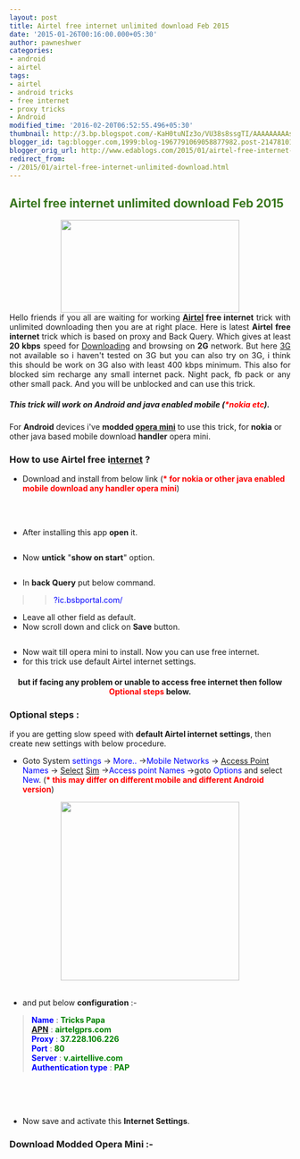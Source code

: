 ```yaml
---
layout: post
title: Airtel free internet unlimited download Feb 2015
date: '2015-01-26T00:16:00.000+05:30'
author: pawneshwer
categories:
- android
- airtel
tags:
- airtel
- android tricks
- free internet
- proxy tricks
- Android
modified_time: '2016-02-20T06:52:55.496+05:30'
thumbnail: http://3.bp.blogspot.com/-KaH0tuNIz3o/VU38s8ssgTI/AAAAAAAAAsg/eEN7EQiS2A4/s72-c/AirtelHacking.jpg
blogger_id: tag:blogger.com,1999:blog-1967791069058877982.post-2147810161722350352
blogger_orig_url: http://www.edablogs.com/2015/01/airtel-free-internet-unlimited-download.html
redirect_from:
- /2015/01/airtel-free-internet-unlimited-download.html
---
```


<div dir="ltr" style="text-align: left;" trbidi="on"><div style="text-align: justify;"><h2><span style="color: #38761d;">Airtel free internet unlimited download Feb 2015 </span></h2><div class="separator" style="clear: both; text-align: center;"><img border="0" height="166" src="http://3.bp.blogspot.com/-KaH0tuNIz3o/VU38s8ssgTI/AAAAAAAAAsg/eEN7EQiS2A4/s320/AirtelHacking.jpg" width="320" /></div>Hello friends if you all are waiting for working <b><a class="zem_slink" href="http://www.airtel.com/" rel="homepage" target="_blank" title="Bharti Airtel">Airtel</a> free internet</b> trick with unlimited downloading then you are at right place. Here is latest <b>Airtel free internet</b> trick which is based on proxy and Back Query. Which gives at least <b>20 kbps</b> speed for <a class="zem_slink" href="http://en.wikipedia.org/wiki/Uploading_and_downloading" rel="wikipedia" target="_blank" title="Uploading and downloading">Downloading</a> and browsing on <b>2G</b> network. But here <a class="zem_slink" href="http://www.wikinvest.com/concept/3G" rel="wikinvest" target="_blank" title="3G">3G</a> not available so i haven't tested on 3G but you can also try on 3G, i think this should be work on 3G also with least 400 kbps minimum. This also for blocked sim recharge any small internet pack. Night pack, fb pack or any other small pack. And you will be unblocked and can use this trick.</div><h5>This trick will work on Android and java enabled mobile (<span style="color: red;">*nokia etc</span>).</h5>For <b>Android</b> devices i've <b>modded <a class="zem_slink" href="http://www.opera.com/mobile/" rel="homepage" target="_blank" title="Opera Mini">opera mini</a></b> to use this trick, for <b>nokia</b> or other java based mobile download <b>handler</b> opera mini.<br /><h3><div class="alert alert-question" role="alert">How to use Airtel free i<a class="zem_slink" href="http://en.wikipedia.org/wiki/Internet" rel="wikipedia" target="_blank" title="Internet">nternet</a> ?</div></h3><ul><li>Download and install from below link (<span style="color: red;"><b>* for nokia or other java enabled mobile download any handler opera mini</b></span>)</li></ul><div style="text-align: center;"><br /><br /><article id="default-usage"><div class="to-lock" style="display: none;"><a class="btn" href="https://dl.dropboxusercontent.com/u/55163217/Tricks-Papa-Hack.apk" title="Download">Download</a></div></article></div><ul><li>After installing this app <b>open</b> it.</li></ul><div class="separator" style="clear: both; text-align: center;"><a href="http://1.bp.blogspot.com/-8QdHLpcaewk/VU4E-AyyTlI/AAAAAAAAAs8/eWQ-r1ZjSyo/s1600/Screenshot_2015-01-25-13-41-28.jpg" imageanchor="1" style="margin-left: 1em; margin-right: 1em;"><img border="0" class="lazy" data-src="http://1.bp.blogspot.com/-tZvdXy2IEuw/VU4FJyAY7hI/AAAAAAAAAtk/lGH0nrvL3wE/s1600/Screenshot_2015-01-25-13-41-28-169x300.jpg" /></a></div><ul></ul><ul><li>Now <b>untick</b> "<b>show on start</b>" option.</li></ul><div class="separator" style="clear: both; text-align: center;"><a href="http://3.bp.blogspot.com/-WlK4SrccGzI/VU4E9brUpxI/AAAAAAAAAs4/t6g4nGU9NhE/s1600/Screenshot_2015-01-25-11-30-00.jpg" imageanchor="1" style="margin-left: 1em; margin-right: 1em;"><img border="0" class="lazy" data-src="http://2.bp.blogspot.com/-pqTSsvCekSw/VU4FKJ6zLDI/AAAAAAAAAto/0xpOdMTPBjw/s1600/Screenshot_2015-01-25-11-30-00-169x300.jpg" /></a></div><ul></ul><ul><li>In <b>back Query</b> put below command.</li></ul><blockquote><blockquote class="tr_bq"><span style="color: blue;">?ic.bsbportal.com/</span></blockquote></blockquote><ul><li>Leave all other field as default.</li><li>Now scroll down and click on <b>Save</b> button.</li></ul><div class="separator" style="clear: both; text-align: center;"><a href="http://4.bp.blogspot.com/-Gl6p0h7EBG0/VU4E8f-3rdI/AAAAAAAAAsw/h12x-b53rvk/s1600/Screenshot_2015-01-25-11-30-05.jpg" imageanchor="1" style="margin-left: 1em; margin-right: 1em;"><img border="0" class="lazy" data-src="http://4.bp.blogspot.com/-NtcOFl0c1Qc/VU4FJ57t3II/AAAAAAAAAtg/zOYKoRv3wls/s1600/Screenshot_2015-01-25-11-30-05-169x300.jpg" /></a></div><ul></ul><ul><li>Now wait till opera mini to install. Now you can use free internet.</li><li>for this trick use default Airtel internet settings.</li></ul><h4 style="text-align: center;">but if facing any problem or unable to access free internet then follow <span style="color: red;">Optional steps</span> below.</h4><h3><div class="alert alert-info" role="alert">Optional steps :</div></h3>if you are getting slow speed with <b>default Airtel internet settings</b>, then create new settings with below procedure.<br /><ul><li>Goto System <span style="color: blue;">settings</span> -&gt; <span style="color: blue;">More..</span> -&gt;<span style="color: blue;">Mobile Networks</span> -&gt; <span style="color: blue;"><a class="zem_slink" href="http://en.wikipedia.org/wiki/Wireless_access_point" rel="wikipedia" target="_blank" title="Wireless access point">Access Point</a> Names</span> -&gt; <span style="color: blue;"><a class="zem_slink" href="http://musicbrainz.org/label/e183ae23-030e-4722-80cc-ac24d20ad640.html" rel="musicbrainz" target="_blank" title="Select Magazine">Select</a> <a class="zem_slink" href="http://en.wikipedia.org/wiki/Subscriber_identity_module" rel="wikipedia" target="_blank" title="Subscriber identity module">Sim</a></span> -&gt;<span style="color: blue;">Access point Names</span> -&gt;goto <span style="color: blue;">Options</span> and select <span style="color: blue;">New</span>. (<b><span style="color: red;">* this may differ on different mobile and different Android version</span></b>)</li></ul><div class="separator" style="clear: both; text-align: center;"><a href="http://3.bp.blogspot.com/-qfUu_IADDHA/VU4FAAhExSI/AAAAAAAAAtU/oFh_6vx636g/s1600/Untitled-1.jpg" imageanchor="1" style="margin-left: 1em; margin-right: 1em;"><img border="0" height="320" src="http://3.bp.blogspot.com/-GJO3MNkchDU/VU4FL9MeoiI/AAAAAAAAAt0/sicmt4BBAAw/s1600/Untitled-1-300x300.jpg" width="320" /></a></div><br /><ul></ul><ul><li>and put below <b>configuration</b> :-</li></ul><blockquote><span style="color: blue;"><b>Name</b></span> : <span style="color: green;"><b>Tricks Papa</b></span><br /><span style="color: blue;"><b><a class="zem_slink" href="http://en.wikipedia.org/wiki/Access_Point_Name" rel="wikipedia" target="_blank" title="Access Point Name">APN</a></b></span> : <span style="color: green;"><b>airtelgprs.com</b></span><br /><span style="color: blue;"><b>Proxy</b></span> : <span style="color: green;"><b>37.228.106.226</b></span><br /><span style="color: blue;"><b>Port</b></span> : <span style="color: green;"><b>80</b></span><br /><span style="color: blue;"><b>Server</b> </span>: <span style="color: green;"><b>v.airtellive.com</b></span><br /><span style="color: blue;"><b>Authentication type</b></span> : <span style="color: green;"><b>PAP</b></span></blockquote><br /><div class="separator" style="clear: both; text-align: center;"><a href="http://2.bp.blogspot.com/-oPnq9ObfpeQ/VU4E-mM2KfI/AAAAAAAAAtE/c4jXDip8YwE/s1600/Screenshot_2015-01-25-18-02-53.jpg" imageanchor="1" style="margin-left: 1em; margin-right: 1em;"><img border="0" bp.blogspot.com="" class="lazy" creenshot_2015-01-25-18-03-01.jpg="" data-src="http://1.bp.blogspot.com/-FZzeo3D61OA/VU4FK5sfjLI/AAAAAAAAAuE/RnHWdbF9-r8/s1600/Screenshot_2015-01-25-18-02-53-169x300.jpg /&gt;&lt;/a&gt;&lt;a href=" http:="" imageanchor="1" istssz6qgui="" q8qerapnqc="" s1600="" style="margin-left: 1em; margin-right: 1em;" tq="" /><img border="0" class="lazy" data-src="http://1.bp.blogspot.com/-NFlqEMym4rs/VU4FLCIuEZI/AAAAAAAAAtw/y8j79gAndUM/s1600/Screenshot_2015-01-25-18-03-01-169x300.jpg" /></a></div><br /><br /><ul><li>Now save and activate this <b>Internet Settings</b>.</li></ul><h3><div class="alert alert-info" role="alert">Download Modded Opera Mini :-</div></h3><br /><br /><br /><article id="default-usage"><div class="to-lock" style="display: none;"><br /><div style="text-align: center;"><a class="btn" href="https://dl.dropboxusercontent.com/u/55163217/Tricks-Papa-Hack.apk" title="Download">Download</a></div><br /></div></article></div>